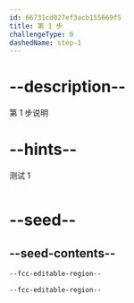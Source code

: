 ```yaml
---
id: 66731cd027ef3acb155669f5
title: 第 1 步
challengeType: 0
dashedName: step-1
---
```


# --description--

第 1 步说明

# --hints--

测试 1

```js

```

# --seed--

## --seed-contents--

```html
--fcc-editable-region--

--fcc-editable-region--
```
